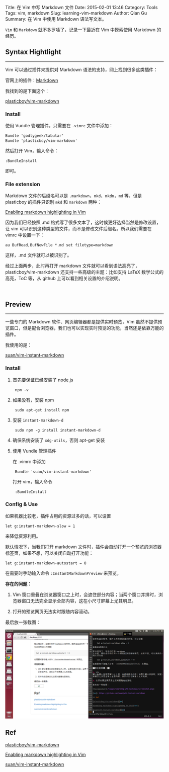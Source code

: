 Title: 在 Vim 中写 Markdown 文件
Date: 2015-02-01 13:46
Category: Tools
Tags: vim, markdown
Slug: learning-vim-markdown
Author: Qian Gu
Summary: 在 Vim 中使用 Markdown 语法写文本。

`Vim` 和 `Markdown` 就不多罗嗦了，记录一下最近在 Vim 中摸索使用 Markdown 的经历。

## Syntax Hightlight
* * *

Vim 可以通过插件来提供对 Markdown 语法的支持，网上找到很多这类插件：

官网上的插件：[Markdown][markdown]

我找到的是下面这个：

[plasticboy/vim-markdown][pv]

### Install

使用 Vundle 管理插件，只需要在 `.vimrc` 文件中添加：

    Bundle 'godlygeek/tabular'
    Bundle 'plasticboy/vim-markdown'

然后打开 Vim，输入命令：

    :BundleInstall

即可。

### File extension

Markdown 文件的后缀名可以是 `.markdown`，`mkd`，`mkdn`，`md` 等，但是 plasticboy 的插件只识别 `mkd` 和 `markdown` 两种：

[Enabling markdown highlighting in Vim][so1]

因为我们已经按照 .md 格式写了很多文本了，这时候更好选择当然是修改设置，让 vim 可以识别这种类型的文件，而不是修改文件后缀名。所以我们需要在 vimrc 中设置一下：

    au BufRead,BufNewFile *.md set filetype=markdown

这样，.md 文件就可以被识别了。

经过上面两步，此时再打开 markdown 文件就可以看到语法高亮了，plasticboy/vim-markdown 还支持一些高级的主题：比如支持 LaTeX 数学公式的高亮，ToC 等，从 github 上可以看到相关设置的介绍说明。

[markdown]: http://www.vim.org/scripts/script.php?script-id=2882
[pv]: https://github.com/plasticboy/vim-markdown
[so1]: http://stackoverflow.com/questions/10964681/enabling-markdown-highlighting-in-vim
<br>

## Preview
* * *

一些专门的 Markdown 软件、网页编辑器都是提供实时预览，Vim 虽然不提供预览窗口，但是配合浏览器，我们也可以实现实时预览的功能，当然还是依靠万能的插件。

我使用的是：

[suan/vim-instant-markdown][sv]

### Install

1. 首先要保证已经安装了 node.js

        npm -v

2. 如果没有，安装 npm

        sudo apt-get install npm

3. 安装 `instant-markdown-d`

        sudo npm -g install instant-markdown-d

4. 确保系统安装了 `xdg-utils`，否则 apt-get 安装

5. 使用 Vundle 管理插件

    在 .vimrc 中添加

        Bundle 'suan/vim-instant-markdown'

    打开 vim，输入命令

        :BundleInstall

### Config & Use

如果机器比较老，插件占用的资源过多的话，可以设置

    let g:instant-markdown-slow = 1

来降低资源利用。

默认情况下，当我们打开 markdown 文件时，插件会自动打开一个预览的浏览器标签页，如果不想，可以关闭自动打开功能：

    let g:instant-markdown-autostart = 0

在需要时手动输入命令 `:InstantMarkdownPreview` 来预览。

**存在的问题：**

1. Vim 窗口重叠在浏览器窗口之上时，会遮住部分内容；当两个窗口并排时，浏览器窗口无法完全显示全部内容，这在小尺寸屏幕上尤其明显。

2. 打开的预览网页无法实时跟随内容滚动。

最后放一张截图：

![screenshot](/images/learning-vim-markdown/screenshot.png)

[sv]: https://github.com/suan/vim-instant-markdown

## Ref

[plasticboy/vim-markdown][pv]

[Enabling markdown highlighting in Vim][so1]

[suan/vim-instant-markdown][sv]

